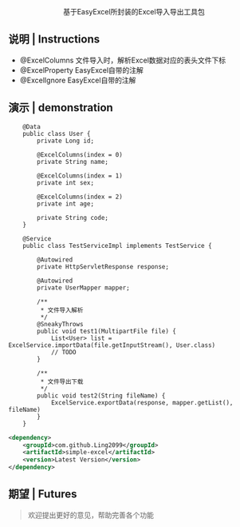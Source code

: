 <p align="center">
  基于EasyExcel所封装的Excel导入导出工具包
</p>



## 说明 | Instructions

- @ExcelColumns 文件导入时，解析Excel数据对应的表头文件下标
- @ExcelProperty EasyExcel自带的注解
- @ExcelIgnore EasyExcel自带的注解



## 演示 | demonstration

```
    @Data
    public class User {
        private Long id;
        
        @ExcelColumns(index = 0)
        private String name;
        
        @ExcelColumns(index = 1)
        private int sex;
        
        @ExcelColumns(index = 2)
        private int age;
        
        private String code;
    }

```


```
    @Service
    public class TestServiceImpl implements TestService {
        
        @Autowired
        private HttpServletResponse response;
        
        @Autowired
        private UserMapper mapper;
        
        /**
         * 文件导入解析
         */
        @SneakyThrows
        public void test1(MultipartFile file) {
            List<User> list = ExcelService.importData(file.getInputStream(), User.class)
            // TODO
        }
        
        /**
         * 文件导出下载
         */
        public void test2(String fileName) {
            ExcelService.exportData(response, mapper.getList(), fileName)
        }
    }  
```


```xml
<dependency>
    <groupId>com.github.Ling2099</groupId>
    <artifactId>simple-excel</artifactId>
    <version>Latest Version</version>
</dependency>
```



## 期望 | Futures

> 欢迎提出更好的意见，帮助完善各个功能

